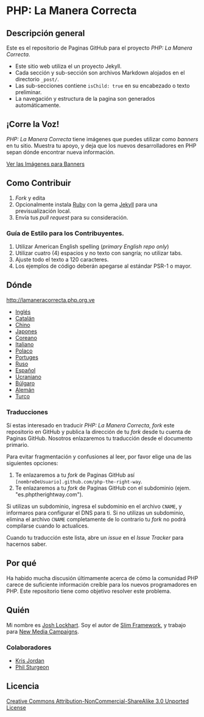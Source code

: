 # PHP: La Manera Correcta

## Descripción general

Este es el repositorio de Paginas GitHub para el proyecto _PHP: La Manera Correcta_.

* Este sitio web utiliza el un proyecto Jekyll.
* Cada sección y sub-sección son archivos Markdown alojados en el directorio `_post/`.
* Las sub-secciones contiene `isChild: true` en su encabezado o texto preliminar.
* La navegación y estructura de la pagina son generados automáticamente.

## ¡Corre la Voz!

_PHP: La Manera Correcta_ tiene imágenes que puedes utilizar como _banners_ en tu sitio. Muestra tu apoyo, y deja que los nuevos desarrolladores en PHP sepan dónde encontrar nueva información. 

[Ver las Imágenes para Banners](http://www.phptherightway.com/banners.html)

## Como Contribuir

1. _Fork_ y edita
2. Opcionalmente instala [Ruby](https://rvm.io/rvm/install/) con la gema [Jekyll](https://github.com/mojombo/jekyll/) para una previsualización local.
3. Envía tus _pull request_ para su consideración.

### Guía de Estilo para los Contribuyentes.

1. Utilizar American English spelling (*primary English repo only*)
2. Utilizar cuatro (4) espacios y no texto con sangría; no utilizar tabs.
3. Ajuste todo el texto a 120 caracteres.
4. Los ejemplos de código deberán apegarse al estándar PSR-1 o mayor.

## Dónde

<http://lamaneracorrecta.php.org.ve>

* [Inglés](http://www.phptherightway.com)
* [Catalán](http://ca.phptherightway.com)
* [Chino](http://wulijun.github.com/php-the-right-way)
* [Japones](http://ja.phptherightway.com)
* [Coreano](http://wafe.github.io/php-the-right-way)
* [Italiano](http://it.phptherightway.com)
* [Polaco](http://pl.phptherightway.com)
* [Portuges](http://br.phptherightway.com)
* [Ruso](http://getjump.github.io/ru-php-the-right-way)
* [Español](http://lamaneracorrecta.php.org.ve)
* [Ucraniano](http://iflista.github.com/php-the-right-way)
* [Búlgaro](http://bg.phptherightway.com)
* [Alemán](http://rwetzlmayr.github.io/php-the-right-way)
* [Turco](http://hkulekci.github.io/php-the-right-way/)

### Traducciones

Sí estas interesado en traducir _PHP: La Manera Correcta_, _fork_ este repositorio en GitHub y publica la dirección de tu _fork_ desde tu cuenta de Paginas GitHub. Nosotros enlazaremos tu traducción desde el documento primario.

Para evitar fragmentación y confusiones al leer, por favor elige una de las siguientes opciones:

1. Te enlazaremos a tu _fork_ de Paginas GitHub así `[nombreDeUsuario].github.com/php-the-right-way`.
2. Te enlazaremos a tu _fork_ de Paginas GitHub con el subdominio (ejem. "es.phptherightway.com").

Si utilizas un subdominio, ingresa el subdominio en el archivo `CNAME`, y informaros para configurar el DNS para ti. Si no utilizas un subdominio, elimina el archivo `CNAME` completamente de lo contrario tu _fork_ no podrá compilarse cuando lo actualices.

Cuando tu traducción este lista, abre un _issue_ en el _Issue Tracker_ para hacernos saber.

## Por qué

Ha habido mucha discusión últimamente acerca de cómo la comunidad PHP carece de suficiente información creíble para los nuevos programadores en PHP. Este repositorio tiene como objetivo resolver este problema.

## Quién

Mi nombre es [Josh Lockhart](http://twitter.com/codeguy). Soy el autor de [Slim Framework](http://www.slimframework.com/), y trabajo para [New Media Campaigns](http://www.newmediacampaigns.com/).

### Colaboradores

* [Kris Jordan](http://krisjordan.com/)
* [Phil Sturgeon](http://philsturgeon.co.uk/)

## Licencia

[Creative Commons Attribution-NonCommercial-ShareAlike 3.0 Unported License](http://creativecommons.org/licenses/by-nc-sa/3.0/)

